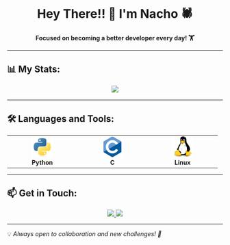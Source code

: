 <h1 align="center">Hey There!! 👋 I'm Nacho 🕷️</h1>

<p align="center">
  <b>Focused on becoming a better developer every day! 🏋</b>
</p>

---

## 📊 My Stats:
<div align="center">
  <img src="https://github-readme-stats.vercel.app/api?username=lukech10&show_icons=true&theme=github_dark&hide_title=true&count_private=true&hide_border=true" width="80%" />
</div>

---

## 🛠️ Languages and Tools:
<p align="center">
  <table>
    <tr>
      <td align="center" width="150">
        <img src="https://raw.githubusercontent.com/devicons/devicon/master/icons/python/python-original.svg" width="50"/><br/>
        <b>Python</b>
      </td>
      <td align="center" width="150">
        <img src="https://raw.githubusercontent.com/devicons/devicon/master/icons/c/c-original.svg" width="50"/><br/>
        <b>C</b>
      </td>
      <td align="center" width="150">
        <img src="https://raw.githubusercontent.com/devicons/devicon/master/icons/linux/linux-original.svg" width="50"/><br/>
        <b>Linux</b>
      </td>
    </tr>
  </table>
</p>

---

## 📫 Get in Touch:
<p align="center">
  <a href="https://www.linkedin.com/in/ignacio-luque-lopez-619b581a9/" target="_blank">
    <img src="https://img.shields.io/badge/LinkedIn-Connect-blue?style=for-the-badge&logo=Linkedin&logoColor=white" />
  </a>
  <a href="mailto:paparoniricardo@gmail.com">
    <img src="https://img.shields.io/badge/Email-Contact-red?style=for-the-badge&logo=gmail&logoColor=white" />
  </a>
</p>

---

💡 *Always open to collaboration and new challenges! 🚀*
